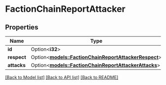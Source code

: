 # FactionChainReportAttacker

## Properties

Name | Type | Description | Notes
------------ | ------------- | ------------- | -------------
**id** | Option<**i32**> |  | [optional]
**respect** | Option<[**models::FactionChainReportAttackerRespect**](FactionChainReportAttackerRespect.md)> |  | [optional]
**attacks** | Option<[**models::FactionChainReportAttackerAttacks**](FactionChainReportAttackerAttacks.md)> |  | [optional]

[[Back to Model list]](../README.md#documentation-for-models) [[Back to API list]](../README.md#documentation-for-api-endpoints) [[Back to README]](../README.md)


